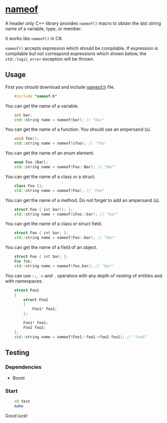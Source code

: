 # [nameof](https://github.com/bravikov/nameof)

A header only C++ library provides ```nameof()``` macro to obtain the std::string name of a variable, type, or member.

It works like ```nameof()``` in C#.

```nameof()``` accepts expression which should be compilable. If expression is compilable but not correspond expressions
which shown below, the ```std::logic_error``` exception will be thrown.

## Usage

First you should download and include [nameof.h](nameof.h) file.

```cpp
    #include "nameof.h"
```

You can get the name of a variable.

```cpp
    int bar;
    std::string name = nameof(bar); // "bar"
```

You can get the name of a function. You should use an ampersand (```&```).

```cpp
    void foo();
    std::string name = nameof(&foo); // "foo"
```

You can get the name of an enum element.

```cpp
    enum Foo {Bar};
    std::string name = nameof(Foo::Bar); // "Bar"
```

You can get the name of a class or a struct.

```cpp
    class Foo {};
    std::string name = nameof(Foo); // "Foo"
```

You can get the name of a method. Do not forget to add an ampersand (```&```).

```cpp
    struct Foo { int bar(); };
    std::string name = nameof(&Foo::bar); // "bar"
```

You can get the name of a class or struct field.

```cpp
    struct Foo { int bar; };
    std::string name = nameof(Foo::bar); // "bar"
```

You can get the name of a field of an object.

```cpp
    struct Foo { int bar; };
    Foo foo;
    std::string name = nameof(foo.bar); // "bar"
```

You can use ```::```, ```->``` and ```.``` operators with any depth of nesting of entities and with namespaces.

```cpp
    struct Foo1
    {
        struct Foo2
        {
            Foo1* foo1;
        };

        Foo1* foo1;
        Foo2 foo2;
    };
    std::string name = nameof(Foo1::foo1->foo2.foo1); // "foo1"
```

## Testing

### Dependencies

* Boost

### Start

```bash
    cd test
    make
```

Good luck!
